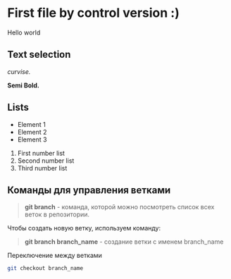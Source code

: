# First file by control version :)
Hello world

## Text selection

*curvise.*

**Semi Bold.**

## Lists

* Element 1
* Element 2
* Element 3

1. First number list
2. Second number list
3. Third number list

## Команды для управления ветками

> **git branch** - команда, которой можно посмотреть список всех веток в репозитории.

Чтобы создать новую ветку, используем команду:
> **git branch branch_name** - создание ветки с именем branch_name

Переключение между ветками
```sh
git checkout branch_name
```